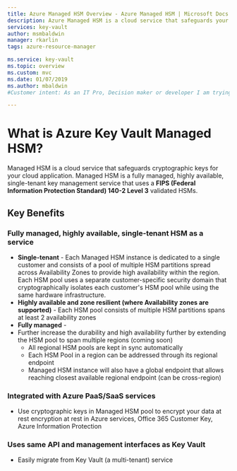 ```yaml
---
title: Azure Managed HSM Overview - Azure Managed HSM | Microsoft Docs
description: Azure Managed HSM is a cloud service that safeguards your cryptographic keys for cloud applications.
services: key-vault
author: msmbaldwin
manager: rkarlin
tags: azure-resource-manager

ms.service: key-vault
ms.topic: overview
ms.custom: mvc
ms.date: 01/07/2019
ms.author: mbaldwin
#Customer intent: As an IT Pro, Decision maker or developer I am trying to learn what Managed HSM is and if it offers anything that could be used in my organization.

---
```

# What is Azure Key Vault Managed HSM?

Managed HSM is a cloud service that safeguards cryptographic keys for your cloud application. Managed HSM is a fully managed, highly available, single-tenant key management service that uses a **FIPS (Federal Information Protection Standard) 140-2 Level 3** validated HSMs.

## Key Benefits

### Fully managed, highly available, single-tenant HSM as a service
- **Single-tenant** - Each Managed HSM instance is dedicated to a single customer and consists of a pool of multiple HSM partitions spread across  Availability Zones to provide high availability within the region. Each HSM pool uses a separate customer-specific security domain that cryptographically isolates each customer's HSM pool while using the same hardware infrastructure.
- **Highly available and zone resilient (where Availability zones are supported)** - Each HSM pool consists of multiple HSM partitions spans at least 2 availability zones
- **Fully managed** - 
- Further increase the durability and high availability further by extending the HSM pool to span multiple regions (coming soon)
    - All regional HSM pools are kept in sync automatically
    - Each HSM Pool in a region can be addressed through its regional endpoint
    - Managed HSM instance will also have a global endpoint that allows reaching closest available regional endpoint (can be cross-region)

### Integrated with Azure PaaS/SaaS services 
- Use cryptographic keys in Managed HSM pool to encrypt your data at rest  encryption at rest in Azure services, Office 365 Customer Key, Azure Information Protection




### Uses same API and management interfaces as Key Vault
- Easily migrate from Key Vault (a multi-tenant) service 
